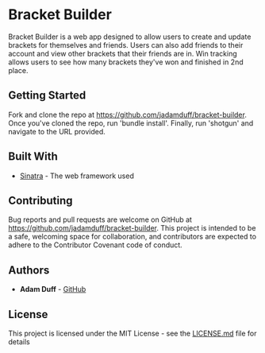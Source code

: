 # Bracket Builder

Bracket Builder is a web app designed to allow users to create and update brackets for themselves and friends. Users can also add friends to their account and view other brackets that their friends are in. Win tracking allows users to see how many brackets they've won and finished in 2nd place.

## Getting Started

Fork and clone the repo at https://github.com/jadamduff/bracket-builder. Once you've cloned the repo, run 'bundle install'. Finally, run 'shotgun' and navigate to the URL provided.

## Built With

* [Sinatra](http://sinatrarb.com/intro.html) - The web framework used

## Contributing

Bug reports and pull requests are welcome on GitHub at https://github.com/jadamduff/bracket-builder. This project is intended to be a safe, welcoming space for collaboration, and contributors are expected to adhere to the Contributor Covenant code of conduct.

## Authors

* **Adam Duff** - [GitHub](https://github.com/jadamduff)

## License

This project is licensed under the MIT License - see the [LICENSE.md](LICENSE.md) file for details
